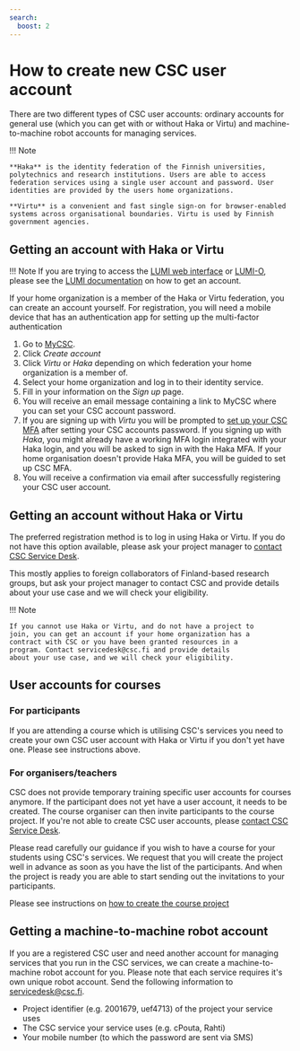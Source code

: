```yaml
---
search:
  boost: 2
---
```


# How to create new CSC user account

There are two different types of CSC user accounts: ordinary accounts for general use (which you can get with or without Haka or Virtu) and machine-to-machine robot accounts for managing services.

!!! Note

    **Haka** is the identity federation of the Finnish universities, polytechnics and research institutions. Users are able to access federation services using a single user account and password. User identities are provided by the users home organizations.
    
    **Virtu** is a convenient and fast single sign-on for browser-enabled systems across organisational boundaries. Virtu is used by Finnish government agencies.

## Getting an account with Haka or Virtu

!!! Note 
    If you are trying to access the [LUMI web interface](https://www.lumi.csc.fi) or [LUMI-O](https://www.auth.lumidata.eu),
    please see the [LUMI documentation](https://docs.lumi-supercomputer.eu/firststeps/accessLUMI/) on how to get an account.

If your home organization is a member of the Haka or Virtu federation, you can create an account yourself. For registration, you will need a mobile device that has an authentication app for setting up the multi-factor authentication

1. Go to [MyCSC](http://my.csc.fi).
1. Click _Create account_
1. Click _Virtu_ or _Haka_ depending on which federation your home organization is a member of.
1. Select your home organization and log in to their identity service.
1. Fill in your information on the _Sign up_ page.
1. You will receive an email message containing a link to MyCSC where you can set your CSC account password.
1. If you are signing up with _Virtu_ you will be prompted to [set up your CSC MFA](../accounts/mfa.md#step-2-scan-qr-code) after setting your CSC accounts password. If you signing up with _Haka_, you might already have a working MFA login integrated with your Haka login, and you will be asked to sign in with the Haka MFA. If your home organisation doesn't provide Haka MFA, you will be guided to set up CSC MFA.
1. You will receive a confirmation via email after successfully registering your CSC user account.

## Getting an account without Haka or Virtu

The preferred registration method is to log in using Haka or Virtu. If you do not have this option available, please ask your project manager to [contact CSC Service Desk](../support/contact.md).

This mostly applies to foreign collaborators of Finland-based research
groups, but ask your project manager to contact CSC and provide details about your use case and we will check your eligibility.

!!! Note

    If you cannot use Haka or Virtu, and do not have a project to
    join, you can get an account if your home organization has a
    contract with CSC or you have been granted resources in a
    program. Contact servicedesk@csc.fi and provide details
    about your use case, and we will check your eligibility.

## User accounts for courses

### For participants

If you are attending a course which is utilising CSC's services you need to create your own CSC user account with Haka or Virtu if you don't yet have one. Please see instructions above. 

### For organisers/teachers

CSC does not provide temporary training specific user accounts for courses anymore. If the participant does not yet have a user account, it needs to be created. The course organiser can then invite participants to the course project. If you're not able to create CSC user accounts, please [contact CSC Service Desk](../support/contact.md).

Please read carefully our guidance if you wish to have a course for your students using CSC's services. We request that you will create the project well in advance as soon as you have the list of the participants. And when the project is ready you are able to start sending out the invitations to your participants. 

Please see instructions on [how to create the course project](how-to-create-new-project.md#course)


## Getting a machine-to-machine robot account

If you are a registered CSC user and need another account for managing
services that you run in the CSC services, we can create a
machine-to-machine robot account for you. Please note that each service requires it's own unique robot account. Send the following
information to servicedesk@csc.fi.

* Project identifier (e.g. 2001679, uef4713) of the project your
  service uses
* The CSC service your service uses (e.g. cPouta, Rahti)
* Your mobile number (to which the password are sent via SMS)


